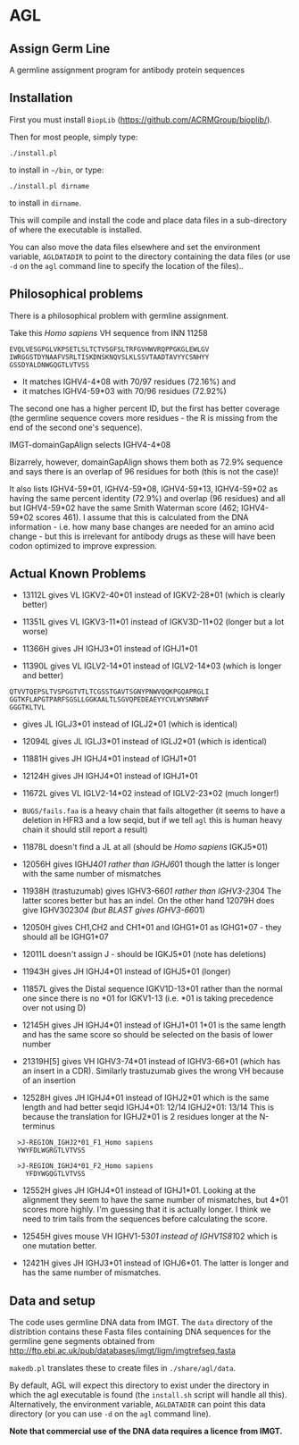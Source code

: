 AGL
===

Assign Germ Line
----------------

A germline assignment program for antibody protein sequences

Installation
------------

First you must install `BiopLib` (https://github.com/ACRMGroup/bioplib/).

Then for most people, simply type:
```
./install.pl
```
to install in `~/bin`, or type:
```
./install.pl dirname
```
to install in `dirname`.

This will compile and install the code and place data files in a
sub-directory of where the executable is installed.

You can also move the data files elsewhere and set the environment
variable, `AGLDATADIR` to point to the directory containing the data
files (or use `-d` on the `agl` command line to specify the location
of the files)..

Philosophical problems
----------------------

There is a philosophical problem with germline assignment.

Take this *Homo sapiens* VH sequence from INN 11258

```
EVQLVESGPGLVKPSETLSLTCTVSGFSLTRFGVHWVRQPPGKGLEWLGV
IWRGGSTDYNAAFVSRLTISKDNSKNQVSLKLSSVTAADTAVYYCSNHYY
GSSDYALDNWGQGTLVTVSS
```

- It matches IGHV4-4\*08 with 70/97 residues (72.16%) and
- it matches IGHV4-59\*03 with 70/96 residues (72.92%)

The second one has a higher percent ID, but the first has better
coverage (the germline sequence covers more residues - the R is
missing from the end of the second one's sequence).

IMGT-domainGapAlign selects IGHV4-4\*08

Bizarrely, however, domainGapAlign shows them both as 72.9% sequence
and says there is an overlap of 96 residues for both (this is not the
case)! 

It also lists IGHV4-59\*01, IGHV4-59\*08, IGHV4-59\*13, IGHV4-59\*02
as having the same percent identity (72.9%) and overlap (96 residues)
and all but IGHV4-59\*02 have the same Smith Waterman score (462;
IGHV4-59\*02 scores 461). I assume that this is calculated from the
DNA information - i.e. how many base changes are needed for an amino
acid change - but this is irrelevant for antibody drugs as these will
have been codon optimized to improve expression.

Actual Known Problems
---------------------

- 13112L gives VL IGKV2-40\*01 instead of IGKV2-28\*01 (which is clearly better)

- 11351L gives VL IGKV3-11\*01 instead of IGKV3D-11\*02 (longer but a lot worse)

- 11366H gives JH IGHJ3\*01 instead of IGHJ1\*01

- 11390L gives VL IGLV2-14\*01 instead of IGLV2-14\*03 (which is longer and better)

```
QTVVTQEPSLTVSPGGTVTLTCGSSTGAVTSGNYPNWVQQKPGQAPRGLI
GGTKFLAPGTPARFSGSLLGGKAALTLSGVQPEDEAEYYCVLWYSNRWVF
GGGTKLTVL
```
- gives JL IGLJ3\*01 instead of IGLJ2\*01 (which is identical)

- 12094L gives JL IGLJ3\*01 instead of IGLJ2\*01 (which is identical)

- 11881H gives JH IGHJ4\*01 instead of IGHJ1\*01

- 12124H gives JH IGHJ4\*01 instead of IGHJ1\*01

- 11672L gives VL IGLV2-14\*02 instead of IGLV2-23\*02 (much longer!)

- `BUGS/fails.faa` is a heavy chain that fails altogether (it seems to
  have a deletion in HFR3 and a low seqid, but if we tell `agl` this
  is human heavy chain it should still report a result)

- 11878L doesn't find a JL at all (should be *Homo sapiens* IGKJ5\*01)

- 12056H gives IGHJ4*01 rather than IGHJ6*01 though the latter is
  longer with the same number of mismatches

- 11938H (trastuzumab) gives IGHV3-66*01 rather than IGHV3-23*04 The
  latter scores better but has an indel. On the other hand 12079H does
  give IGHV3023*04 (but BLAST gives IGHV3-66*01)

- 12050H gives CH1,CH2 and CH1\*01 and IGHG1\*01 as IGHG1\*07 - they should
  all be IGHG1\*07

- 12011L doesn't assign J - should be IGKJ5\*01 (note has deletions)

- 11943H gives JH  IGHJ4\*01 instead of IGHJ5\*01 (longer)

- 11857L gives the Distal sequence IGKV1D-13\*01 rather than the normal
  one since there is no \*01 for IGKV1-13 (i.e. \*01 is taking
  precedence over not using D)

- 12145H gives JH IGHJ4\*01 instead of IGHJ1\*01 1\*01 is the same length
  and has the same score so should be selected on the basis of lower number

- 21319H[5] gives VH IGHV3-74\*01 instead of IGHV3-66\*01 (which has an insert
  in a CDR). Similarly trastuzumab gives the wrong VH because of an insertion

- 12528H gives JH IGHJ4\*01 instead of IGHJ2\*01 which is the same length and
  had better seqid IGHJ4\*01: 12/14 IGHJ2*01: 13/14
  This is because the translation for IGHJ2\*01 is 2 residues longer at the
  N-terminus
```  
  >J-REGION_IGHJ2*01_F1_Homo sapiens
  YWYFDLWGRGTLVTVSS

  >J-REGION_IGHJ4*01_F2_Homo sapiens
    YFDYWGQGTLVTVSS
```

- 12552H gives JH IGHJ4\*01 instead of IGHJ1\*01. Looking at the alignment
  they seem to have the same number of mismatches, but 4\*01 scores
  more highly. I'm guessing that it is actually longer. I think we need to
  trim tails from the sequences before calculating the score.

- 12545H gives mouse VH IGHV1-53*01 instead of IGHV1S81*02 which is one
  mutation better.

- 12421H gives JH IGHJ3\*01 instead of IGHJ6*01. The latter is longer
  and has the same number of mismatches.

Data and setup
--------------

The code uses germline DNA data from IMGT. The `data` directory of the
distribtion contains these Fasta files containing DNA sequences for
the germline gene segments obtained from
http://ftp.ebi.ac.uk/pub/databases/imgt/ligm/imgtrefseq.fasta

`makedb.pl` translates these to create files in `./share/agl/data`.

By default, AGL will expect this directory to exist under the
directory in which the agl executable is found (the `install.sh`
script will handle all this). Alternatively, the environment variable,
`AGLDATADIR` can point this data directory (or you can use `-d` on the
`agl` command line).

**Note that commercial use of the DNA data requires a licence from IMGT.**
